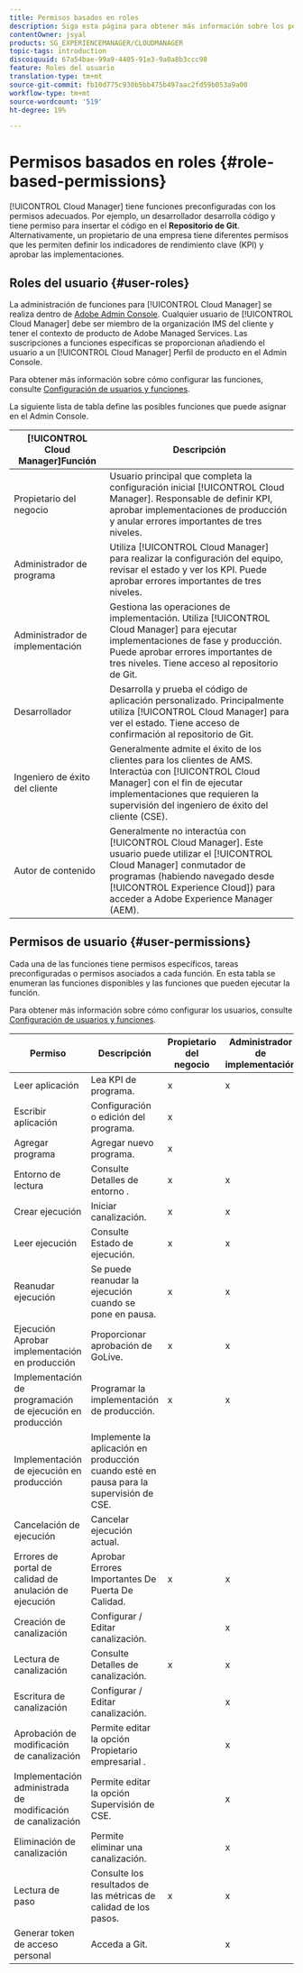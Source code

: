 ```yaml
---
title: Permisos basados en roles
description: Siga esta página para obtener más información sobre los permisos basados en roles.
contentOwner: jsyal
products: SG_EXPERIENCEMANAGER/CLOUDMANAGER
topic-tags: introduction
discoiquuid: 67a54bae-99a9-4405-91e3-9a0a8b3ccc98
feature: Roles del usuario
translation-type: tm+mt
source-git-commit: fb10d775c930b5bb475b497aac2fd59b053a9a00
workflow-type: tm+mt
source-wordcount: '519'
ht-degree: 19%

---
```



# Permisos basados en roles {#role-based-permissions}

[!UICONTROL Cloud Manager] tiene funciones preconfiguradas con los permisos adecuados. Por ejemplo, un desarrollador desarrolla código y tiene permiso para insertar el código en el **Repositorio de Git**. Alternativamente, un propietario de una empresa tiene diferentes permisos que les permiten definir los indicadores de rendimiento clave (KPI) y aprobar las implementaciones.

## Roles del usuario {#user-roles}

La administración de funciones para [!UICONTROL Cloud Manager] se realiza dentro de [Adobe Admin Console](https://helpx.adobe.com/es/enterprise/using/admin-console.html). Cualquier usuario de [!UICONTROL Cloud Manager] debe ser miembro de la organización IMS del cliente y tener el contexto de producto de Adobe Managed Services. Las suscripciones a funciones específicas se proporcionan añadiendo el usuario a un [!UICONTROL Cloud Manager] Perfil de producto en el Admin Console.

Para obtener más información sobre cómo configurar las funciones, consulte [Configuración de usuarios y funciones](setting-up-users-and-roles.md).

La siguiente lista de tabla define las posibles funciones que puede asignar en el Admin Console.

| **[!UICONTROL Cloud Manager]Función** | **Descripción** |
|---|---|
| Propietario del negocio | Usuario principal que completa la configuración inicial [!UICONTROL Cloud Manager]. Responsable de definir KPI, aprobar implementaciones de producción y anular errores importantes de tres niveles. |
| Administrador de programa | Utiliza [!UICONTROL Cloud Manager] para realizar la configuración del equipo, revisar el estado y ver los KPI. Puede aprobar errores importantes de tres niveles. |
| Administrador de implementación | Gestiona las operaciones de implementación. Utiliza [!UICONTROL Cloud Manager] para ejecutar implementaciones de fase y producción. Puede aprobar errores importantes de tres niveles. Tiene acceso al repositorio de Git. |
| Desarrollador | Desarrolla y prueba el código de aplicación personalizado. Principalmente utiliza [!UICONTROL Cloud Manager] para ver el estado. Tiene acceso de confirmación al repositorio de Git. |
| Ingeniero de éxito del cliente | Generalmente admite el éxito de los clientes para los clientes de AMS. Interactúa con [!UICONTROL Cloud Manager] con el fin de ejecutar implementaciones que requieren la supervisión del ingeniero de éxito del cliente (CSE). |
| Autor de contenido | Generalmente no interactúa con [!UICONTROL Cloud Manager]. Este usuario puede utilizar el [!UICONTROL Cloud Manager] conmutador de programas (habiendo navegado desde [!UICONTROL Experience Cloud]) para acceder a Adobe Experience Manager (AEM). |

## Permisos de usuario {#user-permissions}

Cada una de las funciones tiene permisos específicos, tareas preconfiguradas o permisos asociados a cada función. En esta tabla se enumeran las funciones disponibles y las funciones que pueden ejecutar la función.

Para obtener más información sobre cómo configurar los usuarios, consulte [Configuración de usuarios y funciones](setting-up-users-and-roles.md).

| Permiso | Descripción | Propietario del negocio | Administrador de implementación | Administrador de programa | Desarrollador | CSE |
|--- |--- |--- |--- |--- |--- |--- |
| Leer aplicación | Lea KPI de programa. | x | x | x | x | x |
| Escribir aplicación | Configuración o edición del programa. | x |  |  |  |  |
| Agregar programa | Agregar nuevo programa. | x |  |  |  |  |
| Entorno de lectura | Consulte Detalles de entorno . | x | x | x | x | x |
| Crear ejecución | Iniciar canalización. | x | x | x |  |  |
| Leer ejecución | Consulte Estado de ejecución. | x | x | x | x | x |
| Reanudar ejecución | Se puede reanudar la ejecución cuando se pone en pausa. | x | x | x |  | x |
| Ejecución Aprobar implementación en producción | Proporcionar aprobación de GoLive. | x | x | x |  |  |
| Implementación de programación de ejecución en producción | Programar la implementación de producción. | x | x | x |  | x |
| Implementación de ejecución en producción | Implemente la aplicación en producción cuando esté en pausa para la supervisión de CSE. |  |  |  |  | x |
| Cancelación de ejecución | Cancelar ejecución actual. |  |  | x |  |  |
| Errores de portal de calidad de anulación de ejecución | Aprobar Errores Importantes De Puerta De Calidad. | x | x | x |  |  |
| Creación de canalización | Configurar / Editar canalización. |  | x |  |  |  |
| Lectura de canalización | Consulte Detalles de canalización. | x | x | x | x | x |
| Escritura de canalización | Configurar / Editar canalización. |  | x |  |  |  |
| Aprobación de modificación de canalización | Permite editar la opción Propietario empresarial . |  | x |  |  |  |
| Implementación administrada de modificación de canalización | Permite editar la opción Supervisión de CSE. |  | x |  |  |  |
| Eliminación de canalización | Permite eliminar una canalización. |  | x |  |  |  |
| Lectura de paso | Consulte los resultados de las métricas de calidad de los pasos. | x | x | x | x | x |
| Generar token de acceso personal | Acceda a Git. |  | x |  | x |  |

